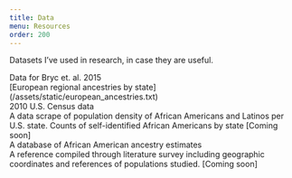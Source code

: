 ```yaml
---
title: Data
menu: Resources
order: 200
---
```

Datasets I’ve used in research, in case they are useful.
<div class="title">Data for Bryc et. al. 2015 </div>
[European regional ancestries by state](/assets/static/european_ancestries.txt)

<div class="title">2010 U.S. Census data</div>
A data scrape of population density of African Americans and Latinos per U.S. 
state. Counts of self-identified African Americans by state [Coming soon]

<div class="title">A database of African American ancestry estimates</div>
A reference compiled through literature survey including geographic 
coordinates and references of populations studied. [Coming soon]
